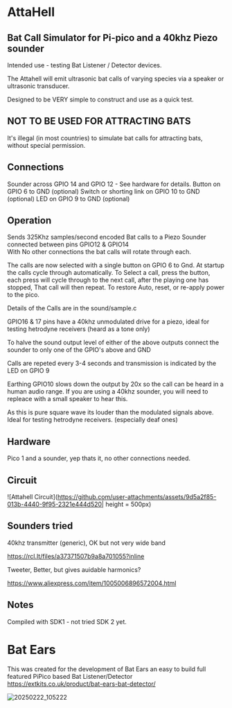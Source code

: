 # AttaHell #
## Bat Call Simulator for Pi-pico and a 40khz Piezo sounder ##

Intended use - testing Bat Listener / Detector devices.

The Attahell will emit ultrasonic bat calls of varying species via a speaker or ultrasonic transducer. 

Designed to be VERY simple to construct and use as a quick test.

## NOT TO BE USED FOR ATTRACTING BATS ## 
It's illegal (in most countries) to simulate bat calls for attracting bats, without special permission.


## Connections ##

Sounder across GPIO 14 and GPIO 12 - See hardware for details.
Button on GPIO 6 to GND (optional)
Switch or shorting link on GPIO 10 to GND (optional)
LED on GPIO 9 to GND (optional)


## Operation ##

Sends 325Khz samples/second encoded Bat calls to a Piezo Sounder connected between pins GPIO12 & GPIO14  
With No other connections the bat calls will rotate through each. 

The calls are now selected with a single button on GPIO 6 to Gnd.
At startup the calls cycle through automatically.
To Select a call, press the button, each press will cycle through to the next call, after the playing one has stopped, That call will then repeat. 
To restore Auto, reset, or re-apply power to the pico.

Details of the Calls are in the sound/sample.c 

GPIO16 & 17 pins have a 40khz unmodulated drive for a piezo, ideal for testing hetrodyne receivers (heard as a tone only)

To halve the sound output level of either of the above outputs connect the sounder to only one of the GPIO's above and GND

Calls are repeted every 3-4 seconds and transmission is indicated by the LED on GPIO 9

Earthing GPIO10 slows down the output by 20x so the call can be heard in a human audio range.  If you are using a 40khz sounder, you will need to repleace with a small speaker to hear this. 

As this is pure square wave its louder than the modulated signals above. Ideal for testing hetrodyne receivers. (especially deaf ones)


## Hardware ##

Pico 1 and a sounder, yep thats it, no other connections needed. 

## Circuit ##

![Attahell Circuit](https://github.com/user-attachments/assets/9d5a2f85-013b-4440-9f95-2321e444d520| height = 500px)


## Sounders tried ##

40khz transmitter (generic), OK but not very wide band

https://rcl.lt/files/a37371507b9a8a701055?inline

Tweeter, Better, but gives auidable harmonics?

https://www.aliexpress.com/item/1005006896572004.html

## Notes ##
Compiled with SDK1 - not tried SDK 2 yet. 

# Bat Ears 
This was created for the development of Bat Ears an easy to build full featured PiPico based Bat Listener/Detector
https://extkits.co.uk/product/bat-ears-bat-detector/

![20250222_105222](https://github.com/user-attachments/assets/fc354019-bebe-4b4f-8d34-88982bd66b75)
